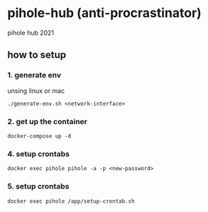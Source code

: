# pihole-hub (anti-procrastinator)
pihole hub 2021

## how to setup

### 1. generate env
unsing linux or mac
``` shell
./generate-env.sh <network-interface>
```

### 2. get up the container
``` shell
docker-compose up -d
```

### 4. setup crontabs
``` shell
docker exec pihole pihole -a -p <new-password>
```

### 5. setup crontabs
``` shell
docker exec pihole /app/setup-crontab.sh
```
